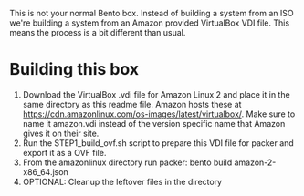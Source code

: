 This is not your normal Bento box. Instead of building a system from an ISO we're building a system from an Amazon provided VirtualBox VDI file. This means the process is a bit different than usual.

# Building this box

1. Download the VirtualBox .vdi file for Amazon Linux 2 and place it in the same directory as this readme file. Amazon hosts these at <https://cdn.amazonlinux.com/os-images/latest/virtualbox/>. Make sure to name it amazon.vdi instead of the version specific name that Amazon gives it on their site.
1. Run the STEP1_build_ovf.sh script to prepare this VDI file for packer and export it as a OVF file.
1. From the amazonlinux directory run packer: bento build amazon-2-x86_64.json
1. OPTIONAL: Cleanup the leftover files in the directory
